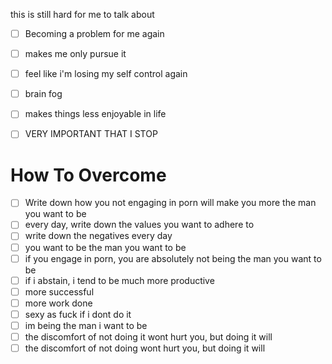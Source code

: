this is still hard for me to talk about 
- [ ] Becoming a problem for me again
- [ ] makes me only pursue it
- [ ] feel like i'm losing my self control again 
- [ ] brain fog
- [ ] makes things less enjoyable in life 
- [ ] VERY IMPORTANT THAT I STOP 


# How To Overcome
- [ ] Write down how you not engaging in porn will make you more the man you want to be 
- [ ] every day, write down the values you want to adhere to 
- [ ] write down the negatives every day
- [ ] you want to be the man you want to be 
- [ ] if you engage in porn, you are absolutely not being the man you want to be 
- [ ] if i abstain, i tend to be much more productive 
- [ ] more successful 
- [ ] more work done
- [ ] sexy as fuck if i dont do it 
- [ ] im being the man i want to be 
- [ ] the discomfort of not doing it wont hurt you, but doing it will 
- [ ] the discomfort of not doing wont hurt you, but doing it will 